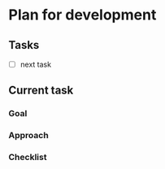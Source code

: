 # Plan for development

## Tasks

- [ ] next task

## Current task

### Goal

### Approach

### Checklist
